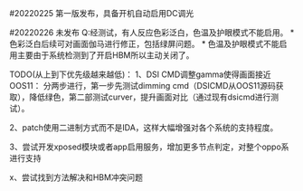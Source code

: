 #20220225
第一版发布，具备开机自动启用DC调光

#20220226 未发布
Q:经测试，有人反应色彩泛白，色温及护眼模式不能启用。
	* 色彩泛白后续可对画面伽马进行修正，包括绿屏问题。
	* 色温及护眼模式不能启用主要由于系统检测到了开启HBM所以主动关闭了。





TODO(从上到下优先级越来越低)：
1、DSI CMD调整gamma使得画面接近OOS11：
	分两步进行，第一步先测试dimming cmd（DSICMD从OOS11源码获取），降低绿色，第二部测试curver，提升画面对比（通过现有dsicmd进行测试）。
	
2、patch使用二进制方式而不是IDA，这样大幅增强对各个系统的支持程度。

3、尝试开发xposed模块或者app启用服务，增加更多节点判定，对整个oppo系进行支持

x、尝试找到方法解决和HBM冲突问题
